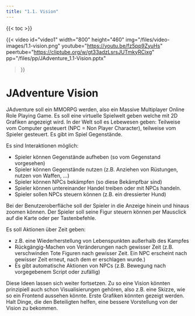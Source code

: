 ```yaml
---
title: "1.1. Vision"
---
```


{{< toc >}}

{{< video 
	id="video1" width="800" height="460" 
	img="/files/video-images/1.1-vision.png"
	youtube="https://youtu.be/fz5pp9ZyuHs"
	peertube="https://cliptube.org/w/gt33adzLsrsJUTmkyRCixg"
	pp="/files/pp/JAdventure_1.1-Vision.pptx"
>}}

# JAdventure Vision

JAdventure soll ein MMORPG werden, also ein Massive Multiplayer Online Role Playing Game.
Es soll eine virtuelle Spielwelt geben welche mit 2D Grafiken angezeigt wird.
In der Welt soll es Lebewesen geben: Teilweise vom Computer gesteuert (NPC = Non Player Character), teilweise vom Spieler gesteuert.
Es gibt im Spiel Gegenstände.

Es sind Interaktionen möglich:
- Spieler können Gegenstände aufheben (so vom Gegenstand vorgesehen)
- Spieler können Gegenstände nutzen (z.B. Anziehen von Rüstungen, nutzen von Waffen, ...)
- Spieler können NPCs bekämpfen (so diese Bekämpfbar sind)
- Spieler können untereinander Handel treiben oder mit NPCs handeln.
- Spieler sollen NPCs steuern können (z.B. ein dressierter Hund)

Bei der Benutzeroberfläche soll der Spieler in die Anzeige hinein und hinaus zoomen können.
Der Spieler soll seine Figur steuern können per Mausclick auf die Karte oder per Tastenbefehle.

Es soll Aktionen über Zeit geben:
- z.B. eine Wiederherstellung von Lebenspunkten außerhalb des Kampfes
- Rückgängig-Machen von Veränderungen nach gewisser Zeit (z.B. verschwinden Tote Figuren nach gewisser Zeit. Ein NPC erscheint nach gewisser Zeit erneut, nach dem er erschlagen wurde.)
- Es gibt automatische Aktionen von NPCs (z.B. Bewegung nach vorgegebenem Script oder zufällig)

Diese Ideen lassen sich weiter fortsetzen. Zu so eine Vision könnten prinzipiell auch schon Visualisierungen gehören, also z.B. eine Skizze, wie so ein Frontend aussehen könnte. Erste Grafiken könnten gezeigt werden. Halt Dinge, die den Beteiligten helfen, eine bessere Vorstellung von der Vision zu bekommen.
